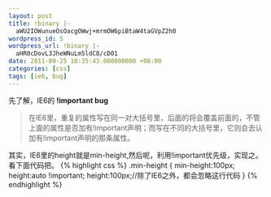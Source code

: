 ```yaml
---
layout: post
title: !binary |-
  aWU2IOWunueOsOacgOWwj+mrmOW6piBtaW4taGVpZ2h0
wordpress_id: 5
wordpress_url: !binary |-
  aHR0cDovL3JheWNuLm5ldC8/cD01
date: 2011-09-25 10:35:43.000000000 +08:00
categories: [css]
tags: [ie6, bug]
---
```

先了解，IE6的<strong> !important bug </strong>
<blockquote>在IE6里，重复的属性写在同一对大括号里，后面的将会覆盖前面的，不管上面的属性是否加有!important声明；而写在不同的大括号里，它则会去认加有!important声明的那条属性。</blockquote>

其实，IE6里的height就是min-height,然后呢，利用!important优先级，实现之。看下面代码把。
{% highlight css %}
.min-height {
    min-height:100px;
    height:auto !important;
    height:100px;//除了IE6之外，都会忽略这行代码
}
{% endhighlight %}


